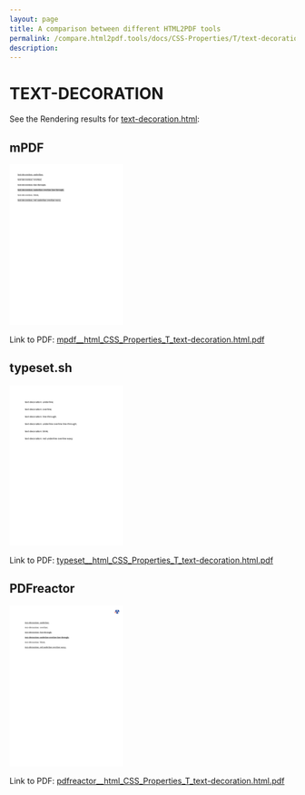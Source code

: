 ```yaml
---
layout: page
title: A comparison between different HTML2PDF tools
permalink: /compare.html2pdf.tools/docs/CSS-Properties/T/text-decoration.md
description: 
---
```


# TEXT-DECORATION

See the Rendering results for [text-decoration.html](/html/CSS%20Properties/T/text-decoration.html):

## mPDF
![](mpdf__html_CSS_Properties_T_text-decoration.html.png) 

Link to PDF: [mpdf__html_CSS_Properties_T_text-decoration.html.pdf](mpdf__html_CSS_Properties_T_text-decoration.html.pdf)

## typeset.sh
![](typeset__html_CSS_Properties_T_text-decoration.html.png) 

Link to PDF: [typeset__html_CSS_Properties_T_text-decoration.html.pdf](typeset__html_CSS_Properties_T_text-decoration.html.pdf)

## PDFreactor
![](pdfreactor__html_CSS_Properties_T_text-decoration.html.png) 

Link to PDF: [pdfreactor__html_CSS_Properties_T_text-decoration.html.pdf](pdfreactor__html_CSS_Properties_T_text-decoration.html.pdf)
